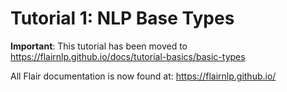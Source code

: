 # Tutorial 1: NLP Base Types

**Important**: This tutorial has been moved to https://flairnlp.github.io/docs/tutorial-basics/basic-types 

All Flair documentation is now found at: https://flairnlp.github.io/ 